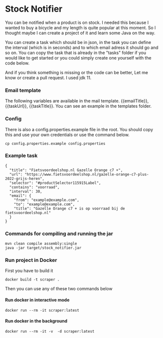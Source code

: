 # Stock Notifier

You can be notified when a product is on stock.
I needed this because I wanted to buy a bicycle and my length is quite popular at this moment.
So I thought maybe I can create a project of it and learn some Java on the way.

You can create a task which should be in json, 
in the task you can define the interval (which is in seconds) and to which email adress it should go and so on. 
You can copy the task that is already in the "tasks" folder if you would like to get started or you could simply create one yourself with the code below.

And if you think something is missing or the code can be better, Let me know or create a pull request.
I used jdk 11.

### Email template
The following variables are available in the mail template.
{{emailTitle}}, {{taskUrl}}, {{taskTitle}}.
You can see an example in the templates folder.

### Config
There is also a config.properties.example file in the root. You should copy this and use your own credentials or use the command below.

```
cp config.properties.example config.properties
```

### Example task
```
{
  "title": "Fietsvoordeelshop.nl Gazelle Orange c7 +",
  "url": "https://www.fietsvoordeelshop.nl/gazelle-orange-c7-plus-2022-grijs-heren",
  "selector": "#productSelector115915Label",
  "contains": "voorraad",
  "interval": 30,
  "email": {
    "from": "example@example.com",
    "to": "example@example.com",
    "title": "Gazelle Orange c7 + is op voorraad bij de fietsvoordeelshop.nl"
  }
}
```

### Commands for compiling and running the jar
```
mvn clean compile assembly:single
java -jar target/stock_notifier.jar
```

### Run project in Docker

First you have to build it
```
docker build -t scraper .
```

Then you can use any of these two commands below

#### Run docker in interactive mode
```
docker run --rm -it scraper:latest
```
#### Run docker in the background
```
docker run --rm -it -v  -d scraper:latest
```